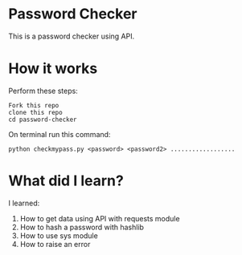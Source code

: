# Password Checker
This is a password checker using API.

# How it works
Perform these steps:
```
Fork this repo
clone this repo
cd password-checker
```
On terminal run this command:
```
python checkmypass.py <password> <password2> ..................
```

# What did I learn?
I learned:
1. How to get data using API with requests module
2. How to hash a password with hashlib
3. How to use sys module
4. How to raise an error
